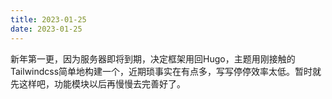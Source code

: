 ```yaml
---
title: 2023-01-25
date: 2023-01-25
---
```


新年第一更，因为服务器即将到期，决定框架用回Hugo，主题用刚接触的Tailwindcss简单地构建一个，近期琐事实在有点多，写写停停效率太低。暂时就先这样吧，功能模块以后再慢慢去完善好了。